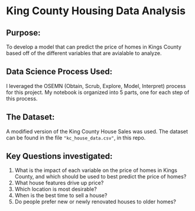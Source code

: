 # King County Housing Data Analysis

## Purpose:
To develop a model that can predict the price of homes in Kings County based off of the different variables that are avialable to analyze.

## Data Science Process Used:
I leveraged the OSEMN (Obtain, Scrub, Explore, Model, Interpret) process for this project. My notebook is organized into 5 parts, one for each step of this process.

## The Dataset:
A modified version of the King County House Sales was used.  The dataset can be found in the file `"kc_house_data.csv"`, in this repo.

## Key Questions investigated:
1. What is the impact of each variable on the price of homes in Kings County, and which should be used to best predict the price of homes?
2. What house features drive up price?
3. Which location is most desirable?
4. When is the best time to sell a house?
5. Do people prefer new or newly renovated houses to older homes?